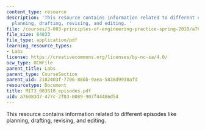 ```yaml
---
content_type: resource
description: 'This resource contains information related to different episodes like
  planning, drafting, revising, and editing. '
file: /courses/3-003-principles-of-engineering-practice-spring-2010/a76083d7477c2f030089907f44486d54_MIT3_003S10_episodes.pdf
file_size: 84833
file_type: application/pdf
learning_resource_types:
- Labs
license: https://creativecommons.org/licenses/by-nc-sa/4.0/
ocw_type: OCWFile
parent_title: Labs
parent_type: CourseSection
parent_uid: 2182403f-7706-886b-9aea-5838d9930afd
resourcetype: Document
title: MIT3_003S10_episodes.pdf
uid: a76083d7-477c-2f03-0089-907f44486d54
---
```

This resource contains information related to different episodes like planning, drafting, revising, and editing. 